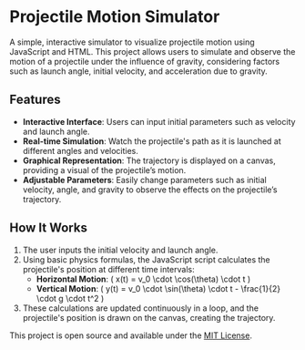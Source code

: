# Projectile Motion Simulator
A simple, interactive simulator to visualize projectile motion using JavaScript and HTML. This project allows users to simulate and observe the motion of a projectile under the influence of gravity, considering factors such as launch angle, initial velocity, and acceleration due to gravity.

## Features

- **Interactive Interface**: Users can input initial parameters such as velocity and launch angle.
- **Real-time Simulation**: Watch the projectile's path as it is launched at different angles and velocities.
- **Graphical Representation**: The trajectory is displayed on a canvas, providing a visual of the projectile’s motion.
- **Adjustable Parameters**: Easily change parameters such as initial velocity, angle, and gravity to observe the effects on the projectile’s trajectory.

## How It Works
1. The user inputs the initial velocity and launch angle.
2. Using basic physics formulas, the JavaScript script calculates the projectile's position at different time intervals:
   - **Horizontal Motion**: \( x(t) = v_0 \cdot \cos(\theta) \cdot t \)
   - **Vertical Motion**: \( y(t) = v_0 \cdot \sin(\theta) \cdot t - \frac{1}{2} \cdot g \cdot t^2 \)
3. These calculations are updated continuously in a loop, and the projectile's position is drawn on the canvas, creating the trajectory.


This project is open source and available under the [MIT License](LICENSE).
